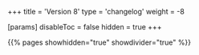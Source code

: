 +++
title = 'Version 8'
type = 'changelog'
weight = -8

[params]
  disableToc = false
  hidden = true
+++

{{% pages showhidden="true" showdivider="true" %}}
